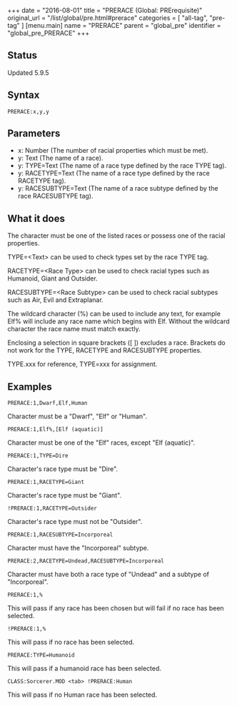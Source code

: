 +++
date = "2016-08-01"
title = "PRERACE (Global: PRErequisite)"
original_url = "/list/global/pre.html#prerace"
categories = [ "all-tag", "pre-tag" ]
[menu.main]
    name = "PRERACE"
    parent = "global_pre"
    identifier = "global_pre_PRERACE"
+++

## Status

Updated 5.9.5

## Syntax

`PRERACE:x,y,y`

## Parameters

-   x: Number (The number of racial properties which
    must be met).
-   y: Text (The name of a race).
-   y: TYPE=Text (The name of a race type defined by
    the race TYPE tag).
-   y: RACETYPE=Text (The name of a race type defined
    by the race RACETYPE tag).
-   y: RACESUBTYPE=Text (The name of a race subtype
    defined by the race RACESUBTYPE tag).



What it does
------------

The character must be one of the listed races or possess one of the
racial properties.

TYPE=&lt;Text&gt; can be used to check types set by the race TYPE tag.

RACETYPE=&lt;Race Type&gt; can be used to check racial types such as
Humanoid, Giant and Outsider.

RACESUBTYPE=&lt;Race Subtype&gt; can be used to check racial subtypes
such as Air, Evil and Extraplanar.

The wildcard character (%) can be used to include any text, for example
Elf% will include any race name which begins with Elf. Without the
wildcard character the race name must match exactly.

Enclosing a selection in square brackets (\[ \]) excludes a race.
Brackets do not work for the TYPE, RACETYPE and RACESUBTYPE properties.

TYPE.xxx for reference, TYPE=xxx for assignment.

Examples
--------

`PRERACE:1,Dwarf,Elf,Human`

Character must be a "Dwarf", "Elf" or "Human".

`PRERACE:1,Elf%,[Elf (aquatic)]`

Character must be one of the "Elf" races, except "Elf (aquatic)".

`PRERACE:1,TYPE=Dire`

Character's race type must be "Dire".

`PRERACE:1,RACETYPE=Giant`

Character's race type must be "Giant".

`!PRERACE:1,RACETYPE=Outsider`

Character's race type must not be "Outsider".

`PRERACE:1,RACESUBTYPE=Incorporeal`

Character must have the "Incorporeal" subtype.

`PRERACE:2,RACETYPE=Undead,RACESUBTYPE=Incorporeal`

Character must have both a race type of "Undead" and a subtype of
"Incorporeal".

`PRERACE:1,%`

This will pass if any race has been chosen but will fail if no race has
been selected.

`!PRERACE:1,%`

This will pass if no race has been selected.

`PRERACE:TYPE=Humanoid`

This will pass if a humanoid race has been selected.

`CLASS:Sorcerer.MOD <tab> !PRERACE:Human`

This will pass if no Human race has been selected.

